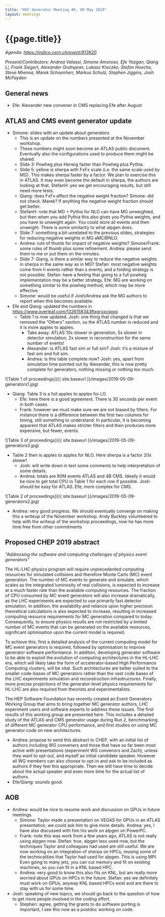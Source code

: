 ```yaml
---
title: "HSF Generator Meeting #5, 09 May 2019"
layout: meetings
---
```

# {{page.title}}

*Agenda:
[<span class="underline">https://indico.cern.ch/event/813620</span>](https://indico.cern.ch/event/813620)*

*Present/Contributors: Andrea Valassi, Simone Amoroso, Efe Yazgan, Qiang
Li, Frank Siegert, Alexander Grohsjean, Lukasz Kreczko, Stefan Hoeche,
Steve Mrenna, Marek Schoenherr, Markus Schulz, Stephen Jiggins, Josh
McFayden*

## General news 
  - Efe: Alexander new convener in CMS replacing Efe after August

## ATLAS and CMS event generator update 
  - Simone: slides with an update about generators
      - This is an update on the numbers presented at the November
        workshop.
      - These numbers might soon become an ATLAS public document.
        Eventually also the configurations used to produce them might
        be shared.
      - Slide 3: Powheg plus Herwig faster than Powheg plus Pythia.
      - Slide 5: yellow is sherpa with FxFx scale (i.e. the same scale
        used by MG). This makes sherpa faster by a factor. We plan to
        exercise this in ATLAS. It may even become the default in
        sherpa, the authors are looking at that. StefanH: yes we get
        encouraging results, but still need more tests.
      - Qiang: does FxFx affect the negative weight fraction? Simone:
        did not check. Marek? If anything the negative weight fraction
        should get better.
      - StefanH: note that MG + Pythia for NLO can have MG unweighted,
        but then when you add Pythia this also gives you Pythia
        weights, and you have to unweight again. You could store all
        events and then unweight. There is some similarity to what
        alpgen does.
      - Slide 7: something a bit unrelated to the previous slides,
        strategies for reducing negative weights in MG aMC@NLO.
      - Andrea: rule of thumb for impact of negative weights?
        Simone/Frank: some rules of thumb plus some refinement.
        Andrea: please send them to me or put them on the minutes.
      - Slide 7: Qiang, is there a similar way to reduce the negative
        weights in sherpa in the same way as in MG? Stefan: most
        negative weights come from h events rather than s events, and
        a folding strategy is not possible. Stefan: have a feeling
        that going to a full powheg implementation may be a better
        strategy. Efe: MG are working on something similar to the
        powheg method, which may be more effective.
      - Simone: would be useful if Josh/Andrea ask the MG authors to
        report when this becomes available.
  - Efe and Qiang: updated the numbers in
    [<span class="underline">https://www.overleaf.com/1326158343ftxgrxxcspxg</span>](https://www.overleaf.com/1326158343ftxgrxxcspxg)
      - Table 1 is now updated. Josh: one thing that changed is that
        we removed the “Others” section, so the ATLAS number is
        reduced and it is more apples to apples.
          - Take away: ATLAS 10x slower in generation, 5x slower in
            detector simulation, 2x slower in reconstruction for the
            same number of events\!
          - Alexander: is ATLAS fast sim or full sim? Josh: it’s a
            mixture of fast sim and full sim.
          - Andrea: is this table complete now? Josh: yes, apart from
            simulation time pointed out by Alexander, this is now
            pretty complete for generators, nothing missing or nothing
            too much.

![Table 1 of proceedings]({{ site.baseurl }}/images/2019-05-09-generators1.jpg)
  - Qiang: Table 3 is a full apples to apples for LO.
      - Efe: here there is a good agreement. There is 30 seconds per
        event in both cases.
      - Frank: however we must make sure we are not biased by filters.
        For instance there is a difference between the first two
        columns for timing, still something to understand. In
        particular, it is becoming apparent that ATLAS makes stricter
        filters and then produces more expensive, but fewer, events.

![Table 3 of proceedings]({{ site.baseurl }}/images/2019-05-09-generators3.jpg)
  - Table 2 then is apples to apples for NLO. Here sherpa is a factor
    20x slower\!
      - Josh: will write down in text some comments to help
        interpretation of some details.
      - Andrea: totals are 80M events ATLAS and 4B CMS. Ideally it
        would be nice to get total CPU in Table 1 for each row if
        possible. Josh: should be easy for ATLAS. Efe; more complex
        for CMS.

![Table 2 of proceedings]({{ site.baseurl }}/images/2019-05-09-generators2.jpg)
  - Andrea: very good progress. We should eventually converge on
    making this a writeup of the November workshop. Andy Buckley
    volunteered to help with the writeup of the workshop proceedings,
    now he has more time free from other commitments

## Proposed CHEP 2019 abstract

*"Addressing the software and computing challenges of physics event
generators"*

The HL-LHC physics program will require unprecedented computing
resources for simulated collisions and therefore Monte Carlo (MC) event
generation. The number of MC events to generate and simulate, which
scales as the integrated luminosity of real collisions, is expected to
increase at a much faster rate than the available computing resources.
The fraction of CPU consumed by MC event generators will also increase
dramatically, as the LHC experiments are expected to use primarily fast
detector simulation. In addition, the availability and reliance upon
higher precision theoretical calculations is also expected to increase,
resulting in increased computing resource requirements for MC generation
compared to today. Consequently, to ensure physics results are not
restricted by a limited number of MC events that can be generated on the
available resources, significant optimisation upon the current model is
required.

To achieve this, first a detailed analysis of the current computing
model for MC event generators is required, followed by optimisation to
improve generator software performance. In addition, developing
generator software to be able to exploit the evolution of computing
architectures in the HL-LHC era, which will likely take the form of
accelerator-based High Performance Computing clusters, will be vital.
Such architectures are better suited to the smaller code-bases of MC
generators rather than the vast code bases of the LHC experiments
simulation and reconstruction infrastructures. Finally, more precise
projections of the generator-level physics requirements for HL-LHC are
also required from theorists and experimentalists.

The HEP Software Foundation has recently created an Event Generators
Working Group that aims to bring together MC generator authors, LHC
experiment users and software experts to address these issues. The first
results of this working group are presented here. This includes a
detailed study of the ATLAS and CMS generator usage during Run 2,
benchmarking of different MC generator CPU performance, and first
studies on using MC generator code on new architectures.
  - Andrea: propose to send this abstract to CHEP, with an initial
    list of authors including WG conveners and those that have so far
    been most active with presentations (experiment WG convenors and
    Zach), unless they want to opt-out, and myself as initial
    candidate speaker. However all WG members can also choose to
    opt-in and ask to be included as authors if they feel this
    appropriate. Then we still have time to decide about the actual
    speaker and even more time for the actual list of authors.
  - Efe/Qiang: sounds good.

## AOB
  - Andrea: would be nice to resume work and discussion on GPUs in
    future meetings.
      - Simone: Taylor made a presentation on VEGAS for GPUs in an
        ATLAS presentation, we could ask him to give more details.
        Andrea: yes, I have also discussed with him his work on alpgen
        on PowerPC.
      - Frank: note this was work from a few years ago, ATLAS is not
        really using alpgen now. Stefan: true, alpgen less used now,
        but the techniques Taylor and colleagues had used are still
        useful. We are now working on an integration of sherpa on
        HPCs, reusing some of the technicalities that Taylor had used
        for alpgen. This is using MPI. Even going to many jets, you
        can cut memory and fit on existing machines, so you can fit in
        a KNL based HPC.
      - Andrea: very good to know this also fits on KNL, but am really
        more worried about GPUs on HPCs in the future. Stefan: yes we
        definitely must work on GPUs, anyway KNL based HPCs exist and
        are there to stay with us for some time.
  - Josh: speaking of new topics, we should go back to the question of
    how to get more people involved in the coding effort.
      - Stephen: agree, getting the grants to do software porting is
        important, I see this now as a postdoc working on code.
